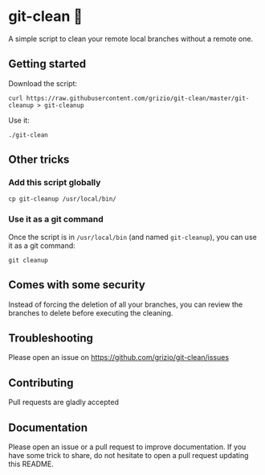 # git-clean 🧹

A simple script to clean your remote local branches without a remote one.

## Getting started

Download the script:

```
curl https://raw.githubusercontent.com/grizio/git-clean/master/git-cleanup > git-cleanup
```

Use it:

```
./git-clean
```

## Other tricks

### Add this script globally

```
cp git-cleanup /usr/local/bin/
```

### Use it as a git command

Once the script is in `/usr/local/bin` (and named `git-cleanup`), you can use it as a git command:

```
git cleanup
``` 

## Comes with some security

Instead of forcing the deletion of all your branches, you can review the branches to delete before executing the cleaning.

## Troubleshooting

Please open an issue on https://github.com/grizio/git-clean/issues

## Contributing

Pull requests are gladly accepted

## Documentation

Please open an issue or a pull request to improve documentation.
If you have some trick to share, do not hesitate to open a pull request updating this README.
